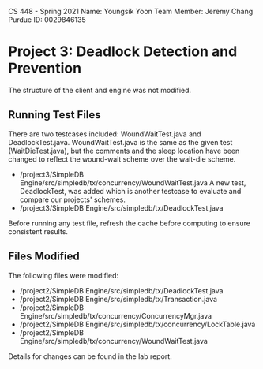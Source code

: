 CS 448 - Spring 2021
Name: Youngsik Yoon
Team Member: Jeremy Chang
Purdue ID: 0029846135

# Project 3: Deadlock Detection and Prevention
The structure of the client and engine was not modified.

## Running Test Files
There are two testcases included: WoundWaitTest.java and DeadlockTest.java. WoundWaitTest.java is the same as the given test (WaitDieTest.java), but the comments and the sleep location have been changed to reflect the wound-wait scheme over the wait-die scheme.
+ /project3/SimpleDB Engine/src/simpledb/tx/concurrency/WoundWaitTest.java
A new test, DeadlockTest, was added which is another testcase to evaluate and compare our projects' schemes.
+ /project3/SimpleDB Engine/src/simpledb/tx/DeadlockTest.java

Before running any test file, refresh the cache before computing to ensure consistent results.

## Files Modified
The following files were modified:
+ /project2/SimpleDB Engine/src/simpledb/tx/DeadlockTest.java
+ /project2/SimpleDB Engine/src/simpledb/tx/Transaction.java
+ /project2/SimpleDB Engine/src/simpledb/tx/concurrency/ConcurrencyMgr.java
+ /project2/SimpleDB Engine/src/simpledb/tx/concurrency/LockTable.java
+ /project2/SimpleDB Engine/src/simpledb/tx/concurrency/WoundWaitTest.java

Details for changes can be found in the lab report.
